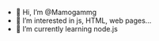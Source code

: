 - 👋 Hi, I’m @Mamogammg
- 👀 I’m interested in js, HTML, web pages...
- 🌱 I’m currently learning node.js

<!---
- 💞️ I’m looking to collaborate on ...
- 📫 How to reach me ...
--->

<!---
Mamogammg/Mamogammg is a ✨ special ✨ repository because its `README.md` (this file) appears on your GitHub profile.
You can click the Preview link to take a look at your changes.
--->
